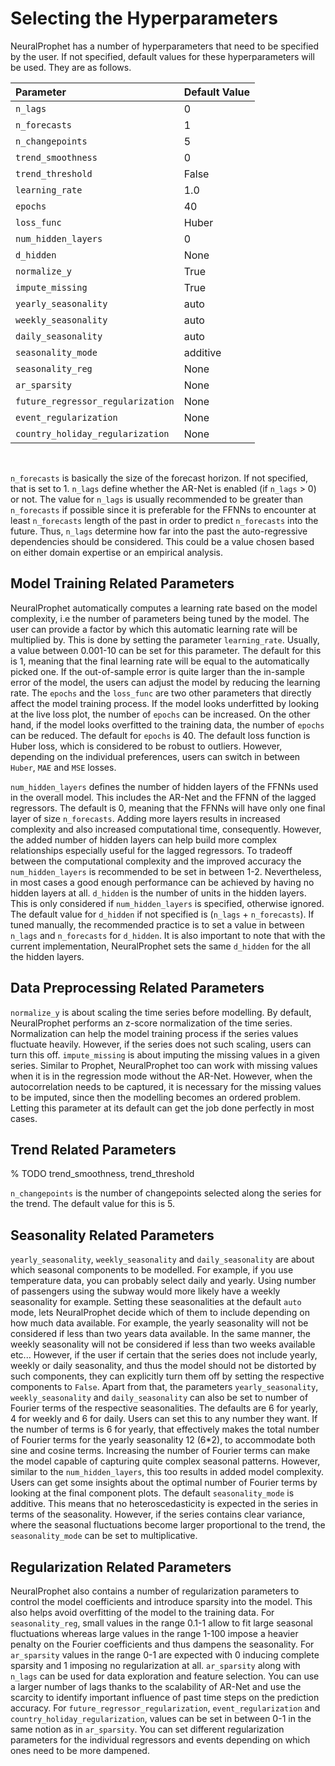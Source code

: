 # Selecting the Hyperparameters

NeuralProphet has a number of hyperparameters that need to be specified by the user.
If not specified, default values for these hyperparameters will be used. They
are as follows.

| Parameter     | Default Value  |
|:----------|:--------------------|
| `n_lags`   | 0 |
| `n_forecasts`   | 1 |
| `n_changepoints`   | 5 |
| `trend_smoothness`   | 0 |
| `trend_threshold`   | False |
| `learning_rate`   | 1.0 |
| `epochs`   | 40 |
| `loss_func`   | Huber |
| `num_hidden_layers`   | 0 |
| `d_hidden`   | None |
| `normalize_y`   | True |
| `impute_missing`   | True |
| `yearly_seasonality`   | auto |
| `weekly_seasonality`   | auto |
| `daily_seasonality`   | auto |
| `seasonality_mode`   | additive |
| `seasonality_reg`   | None |
| `ar_sparsity`   | None |
| `future_regressor_regularization`   | None |
| `event_regularization`   | None |
| `country_holiday_regularization`   | None |

<br />


`n_forecasts` is basically the size of the forecast horizon. If not specified,
that is set to 1. `n_lags` define whether the AR-Net is enabled (if `n_lags` > 0) or not.
The value for `n_lags` is usually recommended to be greater than `n_forecasts` if possible
since it is preferable for the FFNNs to encounter at least `n_forecasts` length of the past
in order to predict `n_forecasts` into the future. Thus, `n_lags` determine how far into the 
past the auto-regressive dependencies should be considered. This could be a value chosen based
on either domain expertise or an empirical analysis.  

## Model Training Related Parameters
NeuralProphet automatically computes a learning rate based on the model complexity, i.e the number of 
parameters being tuned by the model. The user can provide a factor by which this automatic learning rate
will be multiplied by. This is done by setting the parameter `learning_rate`. Usually, a value between 0.001-10 can
be set for this parameter. The default for this is 1, meaning that the final learning rate will be equal to the
automatically picked one. If the out-of-sample error is quite larger than the in-sample error of the model, 
the users can adjust the model by reducing the learning rate. The `epochs` and the `loss_func` are two other parameters 
that directly affect the model training process. If the model looks underfitted by looking at the live loss plot, 
the number of `epochs` can be increased. On the other hand, if the model looks overfitted to the training data, the
number of `epochs` can be reduced. The default for `epochs` is 40. The default loss function is Huber loss, which is 
considered to be robust to outliers. However, depending on the individual preferences, users can switch in between 
`Huber`, `MAE` and `MSE` losses. 


`num_hidden_layers` defines the number of hidden layers of the FFNNs used in the overall model. This includes the
AR-Net and the FFNN of the lagged regressors. The default is 0, meaning that the FFNNs will have only one final layer
of size `n_forecasts`. Adding more layers results in increased complexity and also increased computational time, consequently.
However, the added number of hidden layers can help build more complex relationships especially useful for the lagged 
regressors. To tradeoff between the computational complexity and the improved accuracy the `num_hidden_layers` is recommended
to be set in between 1-2. Nevertheless, in most cases a good enough performance can be achieved by having no hidden layers at all.
`d_hidden` is the number of units in the hidden layers. This is only considered if `num_hidden_layers` is specified, 
otherwise ignored. The default value for `d_hidden` if not specified is (`n_lags` + `n_forecasts`). If tuned manually, the recommended
practice is to set a value in between `n_lags` and `n_forecasts` for `d_hidden`. It is also important to note that with the current
implementation, NeuralProphet sets the same `d_hidden` for the all the hidden layers.

## Data Preprocessing Related Parameters

`normalize_y` is about scaling the time series before modelling. By default, NeuralProphet performs an z-score normalization of the
time series. Normalization can help the model training process if the series values fluctuate heavily. However, if the series does 
not such scaling, users can turn this off. `impute_missing` is about imputing the missing values in a given series. Similar to Prophet,
NeuralProphet too can work with missing values when it is in the regression mode without the AR-Net. However, when the autocorrelation
needs to be captured, it is necessary for the missing values to be imputed, since then the modelling becomes an ordered problem. Letting this 
parameter at its default can get the job done perfectly in most cases.


## Trend Related Parameters
% TODO trend_smoothness, trend_threshold

`n_changepoints` is the number of changepoints selected along the series for the trend. The default
value for this is 5.

## Seasonality Related Parameters
`yearly_seasonality`, `weekly_seasonality` and `daily_seasonality` are about which seasonal components to be modelled. For example, if you use temperature data, 
you can probably select daily and yearly. Using number of passengers using the subway would more likely have a weekly seasonality for example. 
Setting these seasonalities at the default `auto` mode, lets NeuralProphet decide which of them to include depending on how much data available. For example, the yearly seasonality will not
be considered if less than two years data available. In the same manner, the weekly seasonality will not be considered if less than two weeks available 
etc... However, if the user if certain that the series does not include yearly, weekly or daily seasonality, and thus the model should not be
distorted by such components, they can explicitly turn them off by setting the respective components to `False`. Apart from that, the parameters
`yearly_seasonality`, `weekly_seasonality` and `daily_seasonality` can also be set to number of Fourier terms of the respective seasonalities. 
The defaults are 6 for yearly, 4 for weekly and 6 for daily. Users can set this to any number they want. If the number of terms is 6 for yearly, that
effectively makes the total number of Fourier terms for the yearly seasonality 12 (6*2), to accommodate both sine and cosine terms.
Increasing the number of Fourier terms can make the model capable of capturing quite complex seasonal patterns. However, similar to the `num_hidden_layers`,
this too results in added model complexity. Users can get some insights about the optimal number of Fourier terms by looking at the final component
plots. The default `seasonality_mode` is additive. This means that no heteroscedasticity is expected in the series in terms of the seasonality. 
However, if the series contains clear variance, where the seasonal fluctuations become larger proportional to the trend, the `seasonality_mode`
can be set to multiplicative.

## Regularization Related Parameters
NeuralProphet also contains a number of regularization parameters to control the model coefficients and introduce sparsity into the model. This also
helps avoid overfitting of the model to the training data. For `seasonality_reg`, small values in the range 0.1-1 allow to fit large seasonal 
fluctuations whereas large values in the range 1-100 impose a heavier penalty on the Fourier coefficients and thus dampens the seasonality. 
For `ar_sparsity` values in the range 0-1 are expected with 0 inducing complete sparsity and 1 imposing no regularization at all. `ar_sparsity` along with
 `n_lags` can be used for data exploration and feature selection. You can use a larger number of lags thanks to the scalability of AR-Net and use the scarcity 
 to identify important influence of past time steps on the prediction accuracy. For `future_regressor_regularization`, `event_regularization` and `country_holiday_regularization`, values can be set in between 0-1 in the same notion
as in `ar_sparsity`. You can set different regularization parameters for the individual regressors and events depending on which ones need to be more
dampened.